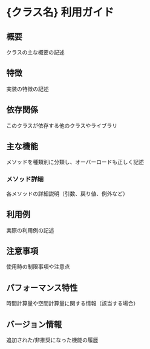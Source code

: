 # {クラス名} 利用ガイド

## 概要
クラスの主な概要の記述

## 特徴
実装の特徴の記述

## 依存関係
このクラスが依存する他のクラスやライブラリ

## 主な機能
メソッドを種類別に分類し、オーバーロードも正しく記述

### メソッド詳細
各メソッドの詳細説明（引数、戻り値、例外など）

## 利用例
実際の利用例の記述

## 注意事項
使用時の制限事項や注意点

## パフォーマンス特性
時間計算量や空間計算量に関する情報（該当する場合）

## バージョン情報
追加された/非推奨になった機能の履歴